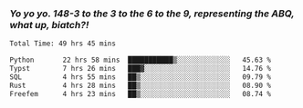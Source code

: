### ***Yo yo yo. 148-3 to the 3 to the 6 to the 9, representing the ABQ, what up, biatch?!***

<!--START_SECTION:waka-->

```txt
Total Time: 49 hrs 45 mins

Python       22 hrs 58 mins  ███████████▒░░░░░░░░░░░░░   45.63 %
Typst        7 hrs 26 mins   ███▓░░░░░░░░░░░░░░░░░░░░░   14.76 %
SQL          4 hrs 55 mins   ██▒░░░░░░░░░░░░░░░░░░░░░░   09.79 %
Rust         4 hrs 28 mins   ██▒░░░░░░░░░░░░░░░░░░░░░░   08.90 %
Freefem      4 hrs 23 mins   ██▒░░░░░░░░░░░░░░░░░░░░░░   08.74 %
```

<!--END_SECTION:waka-->

<!--
**AJMC2002/AJMC2002** is a ✨ _special_ ✨ repository because its `README.md` (this file) appears on your GitHub profile.

Here are some ideas to get you started:

- 🔭 I’m currently working on ...
- 🌱 I’m currently learning ...
- 👯 I’m looking to collaborate on ...
- 🤔 I’m looking for help with ...
- 💬 Ask me about ...
- 📫 How to reach me: ...
- 😄 Pronouns: ...
- ⚡ Fun fact: ...
-->
